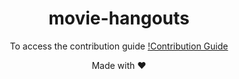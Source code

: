<div align="center">

# movie-hangouts

To access the contribution guide [!Contribution Guide](https://github.com/mogakamo/blob/main/documentation/CONTRIBUTION.md)

Made with :heart: 

</div>
